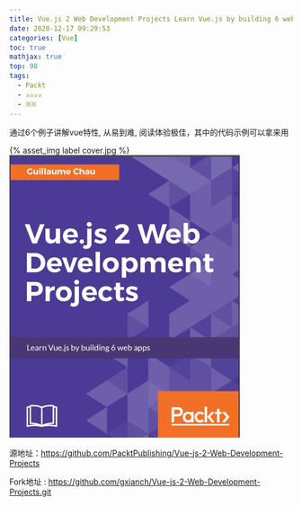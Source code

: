 ```yaml
---
title: Vue.js 2 Web Development Projects Learn Vue.js by building 6 web apps
date: 2020-12-17 09:29:53
categories: [Vue]
toc: true
mathjax: true
top: 98
tags:
  - Packt
  - ✰✰✰✰ 
  - ※※
---
```

通过6个例子讲解vue特性, 从易到难, 阅读体验极佳，其中的代码示例可以拿来用

{% asset_img label cover.jpg %}
![](Vue-js-2-Web-Development-Projects-Learn-Vue-js-by-building-6-web-apps/cover.jpg)

源地址：https://github.com/PacktPublishing/Vue-js-2-Web-Development-Projects

Fork地址 : https://github.com/gxianch/Vue-js-2-Web-Development-Projects.git

<!-- more -->






